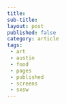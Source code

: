 ```yaml
---
title: 
sub-title: 
layout: post
published: false
category: article
tags:
 - art
 - austin
 - food
 - pages
 - published
 - screens
 - sxsw
---
```




<!-- <a href="" target="blank">
  <img src="" alt="">
</a> -->

<!-- (Originally published by the Austin Chronicle on XXXXXX under the title [title](http).) -->